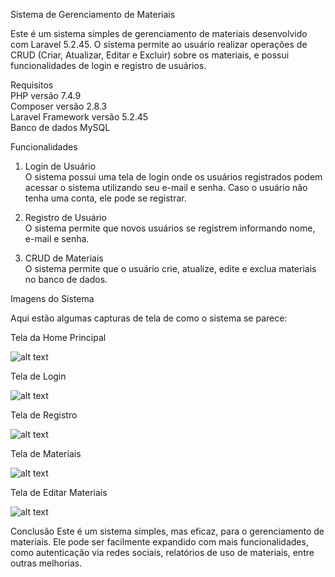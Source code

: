 Sistema de Gerenciamento de Materiais 

Este é um sistema simples de gerenciamento de materiais desenvolvido com Laravel 5.2.45. O sistema permite ao usuário realizar operações de CRUD (Criar, Atualizar, Editar e Excluir) sobre os materiais, e possui funcionalidades de login e registro de usuários.

Requisitos </br>
PHP versão 7.4.9 </br>
Composer versão 2.8.3 </br> 
Laravel Framework versão 5.2.45 </br>
Banco de dados MySQL</br>

Funcionalidades

1. Login de Usuário </br>
O sistema possui uma tela de login onde os usuários registrados podem acessar o sistema utilizando seu e-mail e senha.
Caso o usuário não tenha uma conta, ele pode se registrar.

2. Registro de Usuário </br>
O sistema permite que novos usuários se registrem informando nome, e-mail e senha.

3. CRUD de Materiais </br>
O sistema permite que o usuário crie, atualize, edite e exclua materiais no banco de dados.


Imagens do Sistema 

Aqui estão algumas capturas de tela de como o sistema se parece:

Tela da Home Principal

![alt text](/img/image.png)

Tela de Login

![alt text](/img/image-1.png)

Tela de Registro

![alt text](/img/image-2.png)

Tela de Materiais

![alt text](/img/image-3.png)

Tela de Editar Materiais

![alt text](/img/image-4.png)

Conclusão
Este é um sistema simples, mas eficaz, para o gerenciamento de materiais. Ele pode ser facilmente expandido com mais funcionalidades, como autenticação via redes sociais, relatórios de uso de materiais, entre outras melhorias.